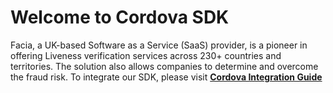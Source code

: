 # Welcome to Cordova SDK

Facia, a UK-based Software as a Service (SaaS) provider, is a pioneer in offering Liveness verification services across 230+ countries and territories. The solution also allows companies to determine and overcome the fraud risk. 
To integrate our SDK, please visit **[Cordova Integration Guide](https://developers.facia.ai/platforms/cordova-sdk)**
